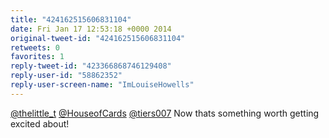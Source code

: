 ```yaml
---
title: "424162515606831104"
date: Fri Jan 17 12:53:18 +0000 2014
original-tweet-id: "424162515606831104"
retweets: 0
favorites: 1
reply-tweet-id: "423366868746129408"
reply-user-id: "58862352"
reply-user-screen-name: "ImLouiseHowells"
---
```

<a href="https://twitter.com/thelittle_t">@thelittle_t</a> <a href="https://twitter.com/HouseofCards">@HouseofCards</a> <a href="https://twitter.com/tiers007">@tiers007</a> Now thats something worth getting excited about!
